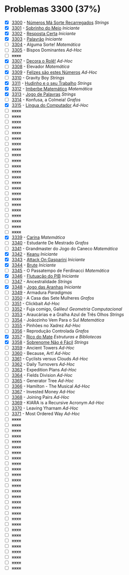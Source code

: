 # Problemas 3300 (37%)

  - [x]  [3300](https://www.beecrowd.com.br/judge/pt/problems/view/3300) - [Números Má Sorte Recarregados](https://github.com/potigol/beecrowd/blob/master/src/3300/3300.poti) *Strings*
  - [x]  [3301](https://www.beecrowd.com.br/judge/pt/problems/view/3301) - [Sobrinho do Meio](https://github.com/potigol/beecrowd/blob/master/src/3300/3301.poti) *Iniciante*
  - [x]  [3302](https://www.beecrowd.com.br/judge/pt/problems/view/3302) - [Resposta Certa](https://github.com/potigol/beecrowd/blob/master/src/3300/3302.poti) *Iniciante*
  - [x]  [3303](https://www.beecrowd.com.br/judge/pt/problems/view/3303) - [Palavrão](https://github.com/potigol/beecrowd/blob/master/src/3300/3303.poti) *Iniciante*
  - [ ]  [3304](https://www.beecrowd.com.br/judge/pt/problems/view/3304) - Alguma Sorte! *Matemática*
  - [ ]  [3305](https://www.beecrowd.com.br/judge/pt/problems/view/3305) - Bispos Dominantes *Ad-Hoc*
  - [ ] ~~xxxx~~
  - [x]  [3307](https://www.beecrowd.com.br/judge/pt/problems/view/3307) - [Decora o Rolê!](https://github.com/potigol/beecrowd/blob/master/src/3300/3307.poti) *Ad-Hoc*
  - [ ]  [3308](https://www.beecrowd.com.br/judge/pt/problems/view/3308) - Elevador *Matemática*
  - [x]  [3309](https://www.beecrowd.com.br/judge/pt/problems/view/3309) - [Felizes são estes Números](https://github.com/potigol/beecrowd/blob/master/src/3300/3309.poti) *Ad-Hoc*
  - [ ]  [3310](https://www.beecrowd.com.br/judge/pt/problems/view/3310) - Gravity Boy *Strings*
  - [x]  [3311](https://www.beecrowd.com.br/judge/pt/problems/view/3311) - [Hudinho e o seu Trabalho](https://github.com/potigol/beecrowd/blob/master/src/3300/3311.poti) *Strings*
  - [x]  [3312](https://www.beecrowd.com.br/judge/pt/problems/view/3312) - [Imberbe Matemático](https://github.com/potigol/beecrowd/blob/master/src/3300/3312.poti) *Matemática*
  - [x]  [3313](https://www.beecrowd.com.br/judge/pt/problems/view/3313) - [Jogo de Palavras](https://github.com/potigol/beecrowd/blob/master/src/3300/3313.poti) *Strings*
  - [ ]  [3314](https://www.beecrowd.com.br/judge/pt/problems/view/3314) - Konfusa, a Colmeia! *Grafos*
  - [x]  [3315](https://www.beecrowd.com.br/judge/pt/problems/view/3315) - [Língua do Computador](https://github.com/potigol/beecrowd/blob/master/src/3300/3315.poti) *Ad-Hoc*
  - [ ] ~~xxxx~~
  - [ ] ~~xxxx~~
  - [ ] ~~xxxx~~
  - [ ] ~~xxxx~~
  - [ ] ~~xxxx~~
  - [ ] ~~xxxx~~
  - [ ] ~~xxxx~~
  - [ ] ~~xxxx~~
  - [ ] ~~xxxx~~
  - [ ] ~~xxxx~~
  - [ ] ~~xxxx~~
  - [ ] ~~xxxx~~
  - [ ] ~~xxxx~~
  - [ ] ~~xxxx~~
  - [ ] ~~xxxx~~
  - [ ] ~~xxxx~~
  - [ ] ~~xxxx~~
  - [ ] ~~xxxx~~
  - [ ] ~~xxxx~~
  - [ ] ~~xxxx~~
  - [ ] ~~xxxx~~
  - [ ] ~~xxxx~~
  - [ ] ~~xxxx~~
  - [x]  [3339](https://www.beecrowd.com.br/judge/pt/problems/view/3339) - [Carina](https://github.com/potigol/beecrowd/blob/master/src/3300/3339.poti) *Matemática*
  - [ ]  [3340](https://www.beecrowd.com.br/judge/pt/problems/view/3340) - Estudante De Mestrado *Grafos*
  - [ ]  [3341](https://www.beecrowd.com.br/judge/pt/problems/view/3341) - Grandmaster do Jogo do Caneco *Matemática*
  - [x]  [3342](https://www.beecrowd.com.br/judge/pt/problems/view/3342) - [Keanu](https://github.com/potigol/beecrowd/blob/master/src/3300/3342.poti) *Iniciante*
  - [x]  [3343](https://www.beecrowd.com.br/judge/pt/problems/view/3343) - [Attack On Gasparini](https://github.com/potigol/beecrowd/blob/master/src/3300/3343.poti) *Iniciante*
  - [x]  [3344](https://www.beecrowd.com.br/judge/pt/problems/view/3344) - [Brute](https://github.com/potigol/beecrowd/blob/master/src/3300/3344.poti) *Iniciante*
  - [ ]  [3345](https://www.beecrowd.com.br/judge/pt/problems/view/3345) - O Passatempo de Ferdinacci *Matemática*
  - [x]  [3346](https://www.beecrowd.com.br/judge/pt/problems/view/3346) - [Flutuação do PIB](https://github.com/potigol/beecrowd/blob/master/src/3300/3346.poti) *Iniciante*
  - [ ]  [3347](https://www.beecrowd.com.br/judge/pt/problems/view/3347) - Ancestralidade *Strings*
  - [x]  [3348](https://www.beecrowd.com.br/judge/pt/problems/view/3348) - [Jogo das Aranhas](https://github.com/potigol/beecrowd/blob/master/src/3300/3348.poti) *Iniciante*
  - [ ]  [3349](https://www.beecrowd.com.br/judge/pt/problems/view/3349) - Armadura *Paradigmas*
  - [ ]  [3350](https://www.beecrowd.com.br/judge/pt/problems/view/3350) - A Casa das Sete Mulheres *Grafos*
  - [ ]  [3351](https://www.beecrowd.com.br/judge/pt/problems/view/3351) - Clickbait *Ad-Hoc*
  - [ ]  [3352](https://www.beecrowd.com.br/judge/pt/problems/view/3352) - Fuja comigo, Galileu! *Geometria Computacional*
  - [ ]  [3353](https://www.beecrowd.com.br/judge/pt/problems/view/3353) - Araucárias e a Gralha Azul de Três Olhos *Strings*
  - [ ]  [3354](https://www.beecrowd.com.br/judge/pt/problems/view/3354) - Joãozinho Vem Para o Sul *Matemática*
  - [ ]  [3355](https://www.beecrowd.com.br/judge/pt/problems/view/3355) - Pinhões no Xadrez *Ad-Hoc*
  - [ ]  [3356](https://www.beecrowd.com.br/judge/pt/problems/view/3356) - Reprodução Controlada *Grafos*
  - [x]  [3357](https://www.beecrowd.com.br/judge/pt/problems/view/3357) - [Rico do Mate](https://github.com/potigol/beecrowd/blob/master/src/3300/3357.poti) *Estruturas e Bibliotecas*
  - [x]  [3358](https://www.beecrowd.com.br/judge/pt/problems/view/3358) - [Sobrenome Não é Fácil](https://github.com/potigol/beecrowd/blob/master/src/3300/3358.poti) *Strings*
  - [ ]  [3359](https://www.beecrowd.com.br/judge/pt/problems/view/3359) - Ancient Towers *Ad-Hoc*
  - [ ]  [3360](https://www.beecrowd.com.br/judge/pt/problems/view/3360) - Because, Art! *Ad-Hoc*
  - [ ]  [3361](https://www.beecrowd.com.br/judge/pt/problems/view/3361) - Cyclists versus Clouds *Ad-Hoc*
  - [ ]  [3362](https://www.beecrowd.com.br/judge/pt/problems/view/3362) - Daily Turnovers *Ad-Hoc*
  - [ ]  [3363](https://www.beecrowd.com.br/judge/pt/problems/view/3363) - Expedition Plans *Ad-Hoc*
  - [ ]  [3364](https://www.beecrowd.com.br/judge/pt/problems/view/3364) - Fields Division *Ad-Hoc*
  - [ ]  [3365](https://www.beecrowd.com.br/judge/pt/problems/view/3365) - Generator Tree *Ad-Hoc*
  - [ ]  [3366](https://www.beecrowd.com.br/judge/pt/problems/view/3366) - Hamilton - The Musical *Ad-Hoc*
  - [ ]  [3367](https://www.beecrowd.com.br/judge/pt/problems/view/3367) - Invested Money *Ad-Hoc*
  - [ ]  [3368](https://www.beecrowd.com.br/judge/pt/problems/view/3368) - Joining Pairs *Ad-Hoc*
  - [ ]  [3369](https://www.beecrowd.com.br/judge/pt/problems/view/3369) - KIARA is a Recursive Acronym *Ad-Hoc*
  - [ ]  [3370](https://www.beecrowd.com.br/judge/pt/problems/view/3370) - Leaving Yharnam *Ad-Hoc*
  - [ ]  [3371](https://www.beecrowd.com.br/judge/pt/problems/view/3371) - Most Ordered Way *Ad-Hoc*
  - [ ] ~~xxxx~~
  - [ ] ~~xxxx~~
  - [ ] ~~xxxx~~
  - [ ] ~~xxxx~~
  - [ ] ~~xxxx~~
  - [ ] ~~xxxx~~
  - [ ] ~~xxxx~~
  - [ ] ~~xxxx~~
  - [ ] ~~xxxx~~
  - [ ] ~~xxxx~~
  - [ ] ~~xxxx~~
  - [ ] ~~xxxx~~
  - [ ] ~~xxxx~~
  - [ ] ~~xxxx~~
  - [ ] ~~xxxx~~
  - [ ] ~~xxxx~~
  - [ ] ~~xxxx~~
  - [ ] ~~xxxx~~
  - [ ] ~~xxxx~~
  - [ ] ~~xxxx~~
  - [ ] ~~xxxx~~
  - [ ] ~~xxxx~~
  - [ ] ~~xxxx~~
  - [ ] ~~xxxx~~
  - [ ] ~~xxxx~~
  - [ ] ~~xxxx~~
  - [ ] ~~xxxx~~
  - [ ] ~~xxxx~~